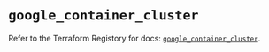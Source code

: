 # `google_container_cluster`

Refer to the Terraform Registory for docs: [`google_container_cluster`](https://registry.terraform.io/providers/hashicorp/google/5.1.0/docs/resources/container_cluster).
